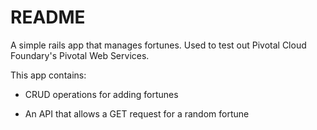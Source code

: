 # README

A simple rails app that manages fortunes. Used to test out Pivotal Cloud Foundary's Pivotal Web Services.

This app contains:
* CRUD operations for adding fortunes

* An API that allows a GET request for a random fortune
